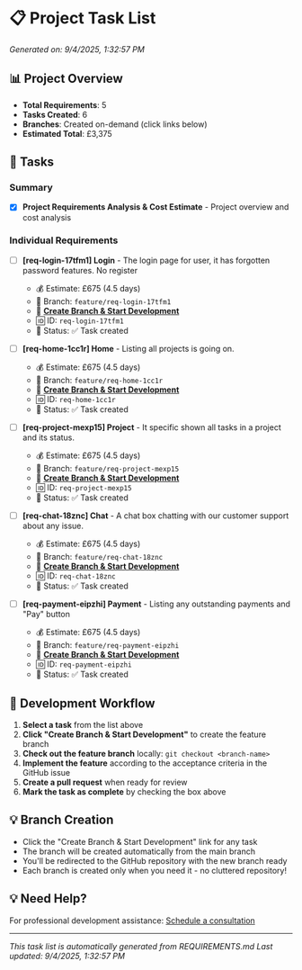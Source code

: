 # 📋 Project Task List

*Generated on: 9/4/2025, 1:32:57 PM*

## 📊 Project Overview
- **Total Requirements**: 5
- **Tasks Created**: 6
- **Branches**: Created on-demand (click links below)
- **Estimated Total**: £3,375

## 🎯 Tasks

### Summary
- [x] **Project Requirements Analysis & Cost Estimate** - Project overview and cost analysis

### Individual Requirements
- [ ] **[req-login-17tfm1] Login** - The login page for user, it has forgotten password features. No register
  - 💰 Estimate: £675 (4.5 days)
  - 🌿 Branch: `feature/req-login-17tfm1`
  - 🚀 **[Create Branch & Start Development](https://m0krpmds34.execute-api.ap-northeast-1.amazonaws.com/webhooks/github/create-branch?owner=higgsboson930&repo=higgs-boson-react-native&branch=feature%2Freq-login-17tfm1&requirement=req-login-17tfm1)**
  - 🆔 ID: `req-login-17tfm1`
  - 📝 Status: ✅ Task created

- [ ] **[req-home-1cc1r] Home** - Listing all projects is going on.
  - 💰 Estimate: £675 (4.5 days)
  - 🌿 Branch: `feature/req-home-1cc1r`
  - 🚀 **[Create Branch & Start Development](https://m0krpmds34.execute-api.ap-northeast-1.amazonaws.com/webhooks/github/create-branch?owner=higgsboson930&repo=higgs-boson-react-native&branch=feature%2Freq-home-1cc1r&requirement=req-home-1cc1r)**
  - 🆔 ID: `req-home-1cc1r`
  - 📝 Status: ✅ Task created

- [ ] **[req-project-mexp15] Project** - It specific shown all tasks in a project and its status.
  - 💰 Estimate: £675 (4.5 days)
  - 🌿 Branch: `feature/req-project-mexp15`
  - 🚀 **[Create Branch & Start Development](https://m0krpmds34.execute-api.ap-northeast-1.amazonaws.com/webhooks/github/create-branch?owner=higgsboson930&repo=higgs-boson-react-native&branch=feature%2Freq-project-mexp15&requirement=req-project-mexp15)**
  - 🆔 ID: `req-project-mexp15`
  - 📝 Status: ✅ Task created

- [ ] **[req-chat-18znc] Chat** - A chat box chatting with our customer support about any issue.
  - 💰 Estimate: £675 (4.5 days)
  - 🌿 Branch: `feature/req-chat-18znc`
  - 🚀 **[Create Branch & Start Development](https://m0krpmds34.execute-api.ap-northeast-1.amazonaws.com/webhooks/github/create-branch?owner=higgsboson930&repo=higgs-boson-react-native&branch=feature%2Freq-chat-18znc&requirement=req-chat-18znc)**
  - 🆔 ID: `req-chat-18znc`
  - 📝 Status: ✅ Task created

- [ ] **[req-payment-eipzhi] Payment** - Listing any outstanding payments and "Pay" button
  - 💰 Estimate: £675 (4.5 days)
  - 🌿 Branch: `feature/req-payment-eipzhi`
  - 🚀 **[Create Branch & Start Development](https://m0krpmds34.execute-api.ap-northeast-1.amazonaws.com/webhooks/github/create-branch?owner=higgsboson930&repo=higgs-boson-react-native&branch=feature%2Freq-payment-eipzhi&requirement=req-payment-eipzhi)**
  - 🆔 ID: `req-payment-eipzhi`
  - 📝 Status: ✅ Task created


## 🔄 Development Workflow

1. **Select a task** from the list above
2. **Click "Create Branch & Start Development"** to create the feature branch
3. **Check out the feature branch** locally: `git checkout <branch-name>`
4. **Implement the feature** according to the acceptance criteria in the GitHub issue
5. **Create a pull request** when ready for review
6. **Mark the task as complete** by checking the box above

## 💡 Branch Creation

- Click the "Create Branch & Start Development" link for any task
- The branch will be created automatically from the main branch
- You'll be redirected to the GitHub repository with the new branch ready
- Each branch is created only when you need it - no cluttered repository!

## 💡 Need Help?

For professional development assistance: [Schedule a consultation](https://www.higgsbosonconsultancy.co.uk/schedule-a-call)

---
*This task list is automatically generated from REQUIREMENTS.md*
*Last updated: 9/4/2025, 1:32:57 PM*
